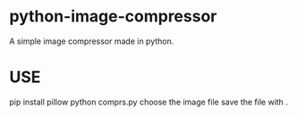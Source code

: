 # python-image-compressor
A simple image compressor made in python.

# USE
pip install pillow
python comprs.py
choose the image file
save the file with <filename>.<extensionoftheimagefile>
